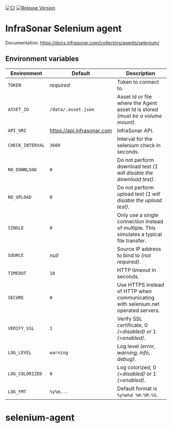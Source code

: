 [![CI](https://github.com/infrasonar/selenium-agent/workflows/CI/badge.svg)](https://github.com/infrasonar/selenium-agent/actions)
[![Release Version](https://img.shields.io/github/release/infrasonar/selenium-agent)](https://github.com/infrasonar/selenium-agent/releases)

# InfraSonar Selenium agent

Documentation: https://docs.infrasonar.com/collectors/agents/selenium/

## Environment variables

Environment                 | Default                       | Description
----------------------------|-------------------------------|-------------------
`TOKEN`                     | _required_                    | Token to connect to.
`ASSET_ID`                  | `/data/.asset.json`           | Asset Id _or_ file where the Agent asset Id is stored _(must be a volume mount)_.
`API_URI`                   | https://api.infrasonar.com    | InfraSonar API.
`CHECK_INTERVAL`            | `3600`                        | Interval for the selenium check in seconds.
`NO_DOWNLOAD`               | `0`                           | Do not perform download test _(1 will disable the download test)_.
`NO_UPLOAD`                 | `0`                           | Do not perform upload test _(1 will disable the upload test)_.
`SINGLE`                    | `0`                           | Only use a single connection instead of multiple. This simulates a typical file transfer.
`SOURCE`                    | _null_                        | Source IP address to bind to _(not required)_.
`TIMEOUT`                   | `10`                          | HTTP timeout in seconds.
`SECURE`                    | `0`                           | Use HTTPS instead of HTTP when communicating with selenium.net operated servers.
`VERIFY_SSL`                | `1`                           | Verify SSL certificate, 0 _(=disabled)_ or 1 _(=enabled)_.
`LOG_LEVEL`                 | `warning`                     | Log level _(error, warning, info, debug)_.
`LOG_COLORIZED`             | `0`                           | Log colorized, 0 _(=disabled)_ or 1 _(=enabled)_.
`LOG_FMT`                   | `%y%m...`                     | Default format is `%y%m%d %H:%M:%S`.
# selenium-agent
